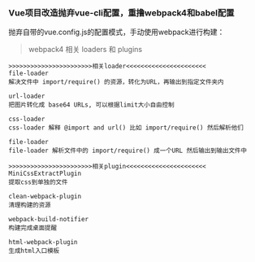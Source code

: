 ### Vue项目改造抛弃vue-cli配置，重撸webpack4和babel配置

抛弃自带的vue.config.js的配置模式，手动使用webpack进行构建：

> webpack4 相关 loaders 和 plugins

~~~
>>>>>>>>>>>>>>>>>>>>>>>相关loader<<<<<<<<<<<<<<<<<<<<<<
file-loader
解决文件中 import/require() 的资源，转化为URL，再输出到指定文件夹内

url-loader
把图片转化成 base64 URLs, 可以根据limit大小自由控制

css-loader
css-loader 解释 @import and url() 比如 import/require() 然后解析他们

file-loader
file-loader 解析文件中的 import/require() 成一个URL 然后输出到输出文件中

>>>>>>>>>>>>>>>>>>>>>>>相关plugin<<<<<<<<<<<<<<<<<<<<<<
MiniCssExtractPlugin
提取css到单独的文件

clean-webpack-plugin
清理构建的资源

webpack-build-notifier
构建完成桌面提醒

html-webpack-plugin
生成html入口模板


~~~

